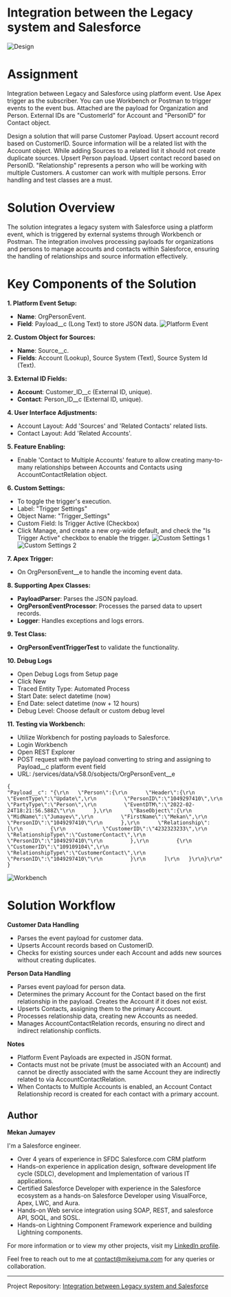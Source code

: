 # Integration between the Legacy system and Salesforce
![Design](https://github.com/MekanJuma/Integration-Legacy-and-Salesforce/blob/main/screenshots/main.png)

# Assignment
Integration between Legacy and Salesforce using platform event. Use Apex trigger as the subscriber. You can use Workbench or Postman to trigger events to the event bus. Attached are the payload for Organization and Person. External IDs are "Customerld" for Account and "PersonID" for Contact object.

Design a solution that will parse Customer Payload. Upsert account record based on CustomerID. Source information will be a related list with the Account object. While adding Sources to a related list it should not create duplicate sources.
Upsert Person payload. Upsert contact record based on PersonID. "Relationship" represents a person who will be working with multiple Customers. A customer can work with multiple persons.
Error handling and test classes are a must.

# Solution Overview
The solution integrates a legacy system with Salesforce using a platform event, which is triggered by external systems through Workbench or Postman. The integration involves processing payloads for organizations and persons to manage accounts and contacts within Salesforce, ensuring the handling of relationships and source information effectively.

# Key Components of the Solution
**1. Platform Event Setup:**
- **Name**: OrgPersonEvent.
- **Field**: Payload__c (Long Text) to store JSON data.
![Platform Event](https://github.com/MekanJuma/Integration-Legacy-and-Salesforce/blob/main/screenshots/platform%20event.PNG)

**2. Custom Object for Sources:**
- **Name**: Source__c.
- **Fields**: Account (Lookup), Source System (Text), Source System Id (Text).

**3. External ID Fields:**
- **Account**: Customer_ID__c (External ID, unique).
- **Contact**: Person_ID__c (External ID, unique).
 
**4. User Interface Adjustments:**
- Account Layout: Add 'Sources' and 'Related Contacts' related lists.
- Contact Layout: Add 'Related Accounts'.

**5. Feature Enabling:**
- Enable 'Contact to Multiple Accounts' feature to allow creating many-to-many relationships between Accounts and Contacts using AccountContactRelation object.

**6. Custom Settings:**
- To toggle the trigger's execution.
- Label: "Trigger Settings"
- Object Name: "Trigger_Settings"
- Custom Field: Is Trigger Active (Checkbox)
- Click Manage, and create a new org-wide default, and check the "Is Trigger Active" checkbox to enable the trigger.
![Custom Settings 1](https://github.com/MekanJuma/Integration-Legacy-and-Salesforce/blob/main/screenshots/custrom%20settings%201.PNG)
![Custom Settings 2](https://github.com/MekanJuma/Integration-Legacy-and-Salesforce/blob/main/screenshots/custom%20settings%202.PNG)

**7. Apex Trigger:**
- On OrgPersonEvent__e to handle the incoming event data.

**8. Supporting Apex Classes:**
- **PayloadParser**: Parses the JSON payload.
- **OrgPersonEventProcessor**: Processes the parsed data to upsert records.
- **Logger**: Handles exceptions and logs errors.

**9. Test Class:**
- **OrgPersonEventTriggerTest** to validate the functionality.

**10. Debug Logs**
- Open Debug Logs from Setup page
- Click New
- Traced Entity Type: Automated Process
- Start Date: select datetime (now)
- End Date: select datetime (now + 12 hours)
- Debug Level: Choose default or custom debug level 

**11. Testing via Workbench:**
- Utilize Workbench for posting payloads to Salesforce.
- Login Workbench
- Open REST Explorer
- POST request with the payload converting to string and assigning to Payload__c platform event field
- URL: /services/data/v58.0/sobjects/OrgPersonEvent__e
```
{
"Payload__c": "{\r\n   \"Person\":{\r\n      \"Header\":{\r\n         \"EventType\":\"Update\",\r\n         \"PersonID\":\"1049297410\",\r\n         \"PartyType\":\"Person\",\r\n         \"EventDTM\":\"2022-02-24T18:21:56.588Z\"\r\n      },\r\n      \"BaseObject\":{\r\n         \"MidName\":\"Jumayev\",\r\n         \"FirstName\":\"Mekan\",\r\n         \"PersonID\":\"1049297410\"\r\n      },\r\n      \"Relationship\":[\r\n         {\r\n            \"CustomerID\":\"4232323233\",\r\n            \"RelationshipType\":\"CustomerContact\",\r\n            \"PersonID\":\"1049297410\"\r\n         },\r\n         {\r\n            \"CustomerID\":\"109109104\",\r\n            \"RelationshipType\":\"CustomerContact\",\r\n            \"PersonID\":\"1049297410\"\r\n         }\r\n      ]\r\n   }\r\n}\r\n"
}
```
![Workbench](https://github.com/MekanJuma/Integration-Legacy-and-Salesforce/blob/main/screenshots/workbench.PNG)

# Solution Workflow
**Customer Data Handling**
- Parses the event payload for customer data.
- Upserts Account records based on CustomerID.
- Checks for existing sources under each Account and adds new sources without creating duplicates.

**Person Data Handling**
- Parses event payload for person data.
- Determines the primary Account for the Contact based on the first relationship in the payload. Creates the Account if it does not exist.
- Upserts Contacts, assigning them to the primary Account.
- Processes relationship data, creating new Accounts as needed.
- Manages AccountContactRelation records, ensuring no direct and indirect relationship conflicts.

**Notes**
- Platform Event Payloads are expected in JSON format.
- Contacts must not be private (must be associated with an Account) and cannot be directly associated with the same Account they are indirectly related to via AccountContactRelation.  
- When Contacts to Multiple Accounts is enabled, an Account Contact Relationship record is created for each contact with a primary account.

## Author

**Mekan Jumayev**

I'm a Salesforce engineer.
- Over 4 years of experience in SFDC Salesforce.com CRM platform
- Hands-on experience in application design, software development life cycle (SDLC), development and Implementation of various IT applications.
- Certified Salesforce Developer with experience in the Salesforce ecosystem as a hands-on Salesforce Developer using VisualForce, Apex, LWC, and Aura.
- Hands-on Web service integration using SOAP, REST, and salesforce API, SOQL, and SOSL.
- Hands-on Lightning Component Framework experience and building Lightning components.


For more information or to view my other projects, visit my [LinkedIn profile](https://www.linkedin.com/in/mekan-jumayev/).

Feel free to reach out to me at [contact@mikejuma.com](mailto:contact@mikejuma.com) for any queries or collaboration.

---

Project Repository: [Integration between Legacy system and Salesforce](https://github.com/MekanJuma/Integration-Legacy-and-Salesforce)


